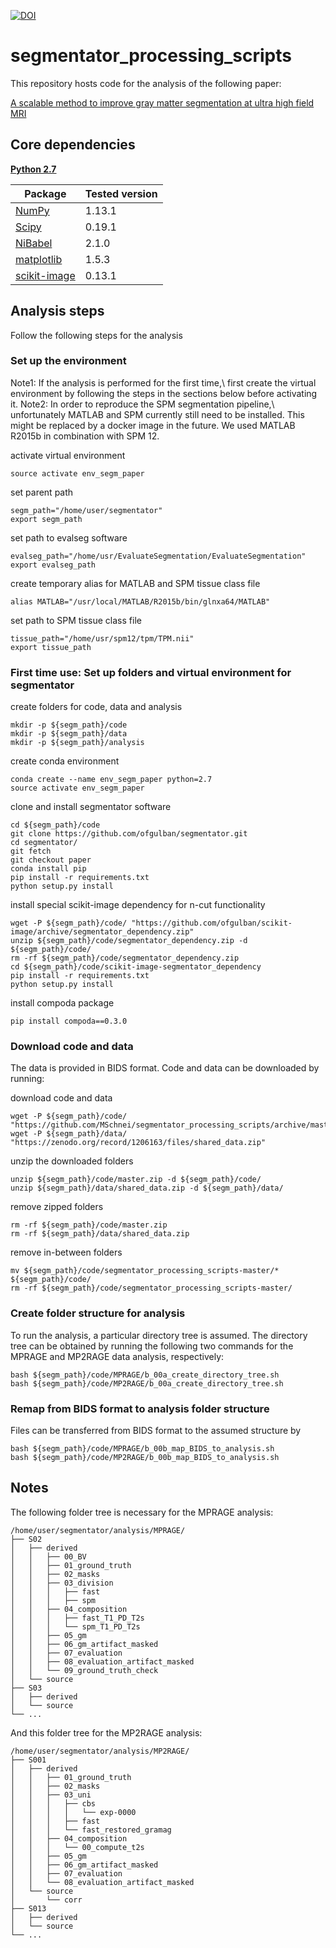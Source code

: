 [![DOI](https://zenodo.org/badge/104360271.svg)](https://zenodo.org/badge/latestdoi/104360271)

# segmentator_processing_scripts

This repository hosts code for the analysis of the following paper:

[A scalable method to improve gray matter segmentation at ultra high field MRI](https://www.biorxiv.org/content/early/2018/01/10/245738)


## Core dependencies
**[Python 2.7](https://www.python.org/download/releases/2.7/)**

| Package                                   | Tested version |
|-------------------------------------------|----------------|
| [NumPy](http://www.numpy.org/)            | 1.13.1         |
| [Scipy](https://www.scipy.org/)           | 0.19.1         |
| [NiBabel](http://nipy.org/nibabel/)       | 2.1.0          |
| [matplotlib](https://matplotlib.org/)     | 1.5.3          |
| [scikit-image](http://scikit-image.org)   | 0.13.1         |


## Analysis steps
Follow the following steps for the analysis

### Set up the environment

Note1: If the analysis is performed for the first time,\ first create the virtual environment by following the steps in the sections below before activating it.
Note2: In order to reproduce the SPM segmentation pipeline,\ unfortunately MATLAB and SPM currently still need to be installed. This might be replaced by a docker image in the future. We used MATLAB R2015b in combination with SPM 12.

activate virtual environment
```
source activate env_segm_paper
```

set parent path
```
segm_path="/home/user/segmentator"
export segm_path
```

set path to evalseg software
```
evalseg_path="/home/usr/EvaluateSegmentation/EvaluateSegmentation"
export evalseg_path
```

create temporary alias for MATLAB and SPM tissue class file
```
alias MATLAB="/usr/local/MATLAB/R2015b/bin/glnxa64/MATLAB"
```

set path to SPM tissue class file
```
tissue_path="/home/usr/spm12/tpm/TPM.nii"
export tissue_path
```

### First time use: Set up folders and virtual environment for segmentator

create folders for code, data and analysis
```
mkdir -p ${segm_path}/code
mkdir -p ${segm_path}/data
mkdir -p ${segm_path}/analysis
```

create conda environment
```
conda create --name env_segm_paper python=2.7
source activate env_segm_paper
```

clone and install segmentator software
```
cd ${segm_path}/code
git clone https://github.com/ofgulban/segmentator.git
cd segmentator/
git fetch
git checkout paper
conda install pip
pip install -r requirements.txt
python setup.py install
```

install special scikit-image dependency for n-cut functionality
```
wget -P ${segm_path}/code/ "https://github.com/ofgulban/scikit-image/archive/segmentator_dependency.zip"
unzip ${segm_path}/code/segmentator_dependency.zip -d ${segm_path}/code/
rm -rf ${segm_path}/code/segmentator_dependency.zip
cd ${segm_path}/code/scikit-image-segmentator_dependency
pip install -r requirements.txt
python setup.py install
```

install compoda package
```
pip install compoda==0.3.0
```

### Download code and data
The data is provided in BIDS format. Code and data can be downloaded by running:

download code and data
```
wget -P ${segm_path}/code/ "https://github.com/MSchnei/segmentator_processing_scripts/archive/master.zip"
wget -P ${segm_path}/data/ "https://zenodo.org/record/1206163/files/shared_data.zip"
```

unzip the downloaded folders
```
unzip ${segm_path}/code/master.zip -d ${segm_path}/code/
unzip ${segm_path}/data/shared_data.zip -d ${segm_path}/data/
```

remove zipped folders
```
rm -rf ${segm_path}/code/master.zip
rm -rf ${segm_path}/data/shared_data.zip
```

remove in-between folders
```
mv ${segm_path}/code/segmentator_processing_scripts-master/* ${segm_path}/code/
rm -rf ${segm_path}/code/segmentator_processing_scripts-master/
```

### Create folder structure for analysis
To run the analysis, a particular directory tree is assumed.
The directory tree can be obtained by running the following two commands for the
MPRAGE and MP2RAGE data analysis, respectively:
```
bash ${segm_path}/code/MPRAGE/b_00a_create_directory_tree.sh
bash ${segm_path}/code/MP2RAGE/b_00a_create_directory_tree.sh
```
### Remap from BIDS format to analysis folder structure
Files can be transferred from BIDS format to the assumed structure by
```
bash ${segm_path}/code/MPRAGE/b_00b_map_BIDS_to_analysis.sh
bash ${segm_path}/code/MP2RAGE/b_00b_map_BIDS_to_analysis.sh
```

## Notes
The following folder tree is necessary for the MPRAGE analysis:
```
/home/user/segmentator/analysis/MPRAGE/
├── S02
│   ├── derived
│   │   ├── 00_BV
│   │   ├── 01_ground_truth
│   │   ├── 02_masks
│   │   ├── 03_division
│   │   │   ├── fast
│   │   │   ├── spm
│   │   ├── 04_composition
│   │   │   ├── fast_T1_PD_T2s
│   │   │   └── spm_T1_PD_T2s
│   │   ├── 05_gm
│   │   ├── 06_gm_artifact_masked
│   │   ├── 07_evaluation
│   │   ├── 08_evaluation_artifact_masked
│   │   └── 09_ground_truth_check
│   └── source
├── S03
│   ├── derived
│   └── source
└── ...
```

And this folder tree for the MP2RAGE analysis:
```
/home/user/segmentator/analysis/MP2RAGE/
├── S001
│   ├── derived
│   │   ├── 01_ground_truth
│   │   ├── 02_masks
│   │   ├── 03_uni
│   │   │   ├── cbs
│   │   │   │   └── exp-0000
│   │   │   ├── fast
│   │   │   └── fast_restored_gramag
│   │   ├── 04_composition
│   │   │   └── 00_compute_t2s
│   │   ├── 05_gm
│   │   ├── 06_gm_artifact_masked
│   │   ├── 07_evaluation
│   │   └── 08_evaluation_artifact_masked
│   └── source
│       └── corr
├── S013
│   ├── derived
│   └── source
└── ...
```
